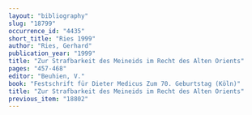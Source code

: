 ```yaml
---
layout: "bibliography"
slug: "18799"
occurrence_id: "4435"
short_title: "Ries 1999"
author: "Ries, Gerhard"
publication_year: "1999"
title: "Zur Strafbarkeit des Meineids im Recht des Alten Orients"
pages: "457-468"
editor: "Beuhien, V."
book: "Festschrift für Dieter Medicus Zum 70. Geburtstag (Köln)"
title: "Zur Strafbarkeit des Meineids im Recht des Alten Orients"
previous_item: "18802"
---
```


